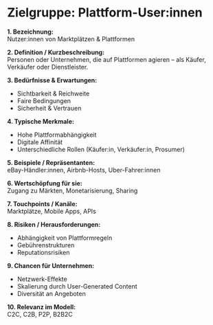 # Zielgruppe: Plattform-User:innen

**1. Bezeichnung:**  
Nutzer:innen von Marktplätzen & Plattformen  

**2. Definition / Kurzbeschreibung:**  
Personen oder Unternehmen, die auf Plattformen agieren – als Käufer, Verkäufer oder Dienstleister.  

**3. Bedürfnisse & Erwartungen:**  
- Sichtbarkeit & Reichweite  
- Faire Bedingungen  
- Sicherheit & Vertrauen  

**4. Typische Merkmale:**  
- Hohe Plattformabhängigkeit  
- Digitale Affinität  
- Unterschiedliche Rollen (Käufer:in, Verkäufer:in, Prosumer)  

**5. Beispiele / Repräsentanten:**  
eBay-Händler:innen, Airbnb-Hosts, Uber-Fahrer:innen  

**6. Wertschöpfung für sie:**  
Zugang zu Märkten, Monetarisierung, Sharing  

**7. Touchpoints / Kanäle:**  
Marktplätze, Mobile Apps, APIs  

**8. Risiken / Herausforderungen:**  
- Abhängigkeit von Plattformregeln  
- Gebührenstrukturen  
- Reputationsrisiken  

**9. Chancen für Unternehmen:**  
- Netzwerk-Effekte  
- Skalierung durch User-Generated Content  
- Diversität an Angeboten  

**10. Relevanz im Modell:**  
C2C, C2B, P2P, B2B2C  
